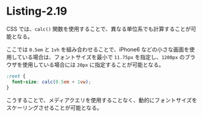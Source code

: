 # Listing-2.19

CSS では、`calc()` 関数を使用することで、異なる単位系でも計算することが可能となる。

ここでは `0.5em` と `1vh` を組み合わせることで、iPhone6 などの小さな画面を使用している場合は、フォントサイズを最小で `11.75px` を指定し、`1200px` のブラウザを使用している場合には `20px` に指定することが可能となる。

```css
:root {
  font-size: calc(0.5em + 1vw);
}
```

こうすることで、メディアクエリを使用することなく、動的にフォントサイズをスケーリングさせることが可能となる。
